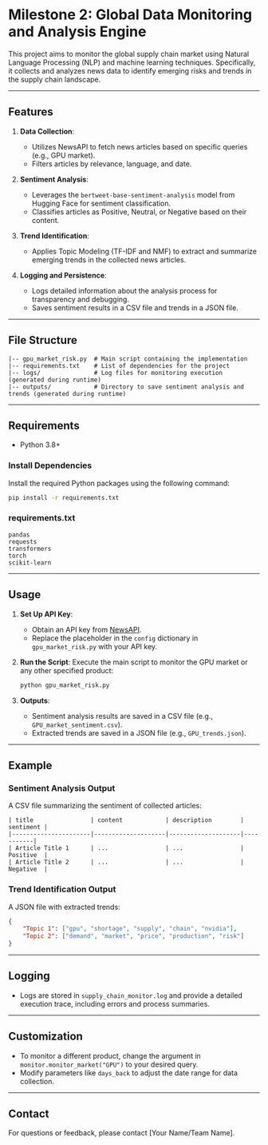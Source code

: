 # Milestone 2: Global Data Monitoring and Analysis Engine

This project aims to monitor the global supply chain market using Natural Language Processing (NLP) and machine learning techniques. Specifically, it collects and analyzes news data to identify emerging risks and trends in the supply chain landscape.

---

## Features

1. **Data Collection**:
   - Utilizes NewsAPI to fetch news articles based on specific queries (e.g., GPU market).
   - Filters articles by relevance, language, and date.

2. **Sentiment Analysis**:
   - Leverages the `bertweet-base-sentiment-analysis` model from Hugging Face for sentiment classification.
   - Classifies articles as Positive, Neutral, or Negative based on their content.

3. **Trend Identification**:
   - Applies Topic Modeling (TF-IDF and NMF) to extract and summarize emerging trends in the collected news articles.

4. **Logging and Persistence**:
   - Logs detailed information about the analysis process for transparency and debugging.
   - Saves sentiment results in a CSV file and trends in a JSON file.

---

## File Structure

```
|-- gpu_market_risk.py  # Main script containing the implementation
|-- requirements.txt    # List of dependencies for the project
|-- logs/               # Log files for monitoring execution (generated during runtime)
|-- outputs/            # Directory to save sentiment analysis and trends (generated during runtime)
```

---

## Requirements

- Python 3.8+

### Install Dependencies

Install the required Python packages using the following command:
```bash
pip install -r requirements.txt
```

### requirements.txt
```
pandas
requests
transformers
torch
scikit-learn
```

---

## Usage

1. **Set Up API Key**:
   - Obtain an API key from [NewsAPI](https://newsapi.org/).
   - Replace the placeholder in the `config` dictionary in `gpu_market_risk.py` with your API key.

2. **Run the Script**:
   Execute the main script to monitor the GPU market or any other specified product:
   ```bash
   python gpu_market_risk.py
   ```

3. **Outputs**:
   - Sentiment analysis results are saved in a CSV file (e.g., `GPU_market_sentiment.csv`).
   - Extracted trends are saved in a JSON file (e.g., `GPU_trends.json`).

---

## Example

### Sentiment Analysis Output
A CSV file summarizing the sentiment of collected articles:
```
| title                | content            | description        | sentiment |
|----------------------|--------------------|--------------------|-----------|
| Article Title 1      | ...                | ...                | Positive  |
| Article Title 2      | ...                | ...                | Negative  |
```

### Trend Identification Output
A JSON file with extracted trends:
```json
{
    "Topic 1": ["gpu", "shortage", "supply", "chain", "nvidia"],
    "Topic 2": ["demand", "market", "price", "production", "risk"]
}
```

---

## Logging
- Logs are stored in `supply_chain_monitor.log` and provide a detailed execution trace, including errors and process summaries.

---

## Customization
- To monitor a different product, change the argument in `monitor.monitor_market("GPU")` to your desired query.
- Modify parameters like `days_back` to adjust the date range for data collection.

---

## Contact
For questions or feedback, please contact [Your Name/Team Name].

